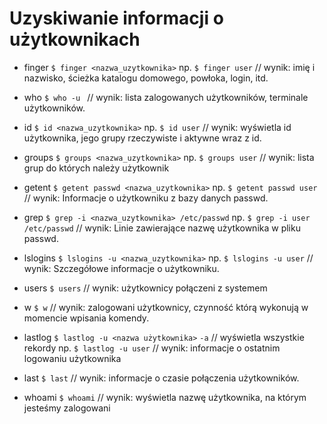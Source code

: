 # Uzyskiwanie informacji o użytkownikach

* finger
`$ finger <nazwa_uzytkownika>`
np. `$ finger user` 
//  wynik: imię i nazwisko, ścieżka katalogu domowego, powłoka, login, itd.

* who
`$ who -u `
//  wynik: lista zalogowanych użytkowników, terminale użytkowników.

* id
`$ id <nazwa_uzytkownika>`
np. `$ id user`
// wynik: wyświetla id użytkownika, jego grupy rzeczywiste i aktywne wraz z id.

* groups
`$ groups <nazwa_uzytkownika>`
np. `$ groups user`
// wynik: lista grup do których należy użytkownik

* getent
`$ getent passwd <nazwa_uzytkownika>`
np. `$ getent passwd user`
// wynik: Informacje o użytkowniku z bazy danych passwd.

* grep
`$ grep -i <nazwa_uzytkownika> /etc/passwd`
np. `$ grep -i user /etc/passwd`
// wynik: Linie zawierające nazwę użytkownika w pliku passwd.

* lslogins
`$ lslogins -u <nazwa_uzytkownika>`
np. `$ lslogins -u user`
// wynik: Szczegółowe informacje o użytkowniku.

* users
`$ users`
// wynik: użytkownicy połączeni z systemem

* w
`$ w`
// wynik: zalogowani użytkownicy, czynność którą wykonują w momencie wpisania komendy.

* lastlog
`$ lastlog -u <nazwa użytkownika>`
	`-a` // wyświetla wszystkie rekordy 
np. `$ lastlog -u user`
// wynik: informacje o ostatnim logowaniu użytkownika

* last
`$ last`
// wynik: informacje o czasie połączenia użytkowników.
* whoami
`$ whoami`
// wynik: wyświetla nazwę użytkownika, na którym jesteśmy zalogowani